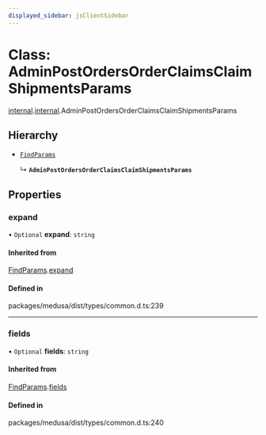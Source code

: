 ```yaml
---
displayed_sidebar: jsClientSidebar
---
```


# Class: AdminPostOrdersOrderClaimsClaimShipmentsParams

[internal](../modules/internal-8.md).[internal](../modules/internal-8.internal.md).AdminPostOrdersOrderClaimsClaimShipmentsParams

## Hierarchy

- [`FindParams`](internal-6.FindParams.md)

  ↳ **`AdminPostOrdersOrderClaimsClaimShipmentsParams`**

## Properties

### expand

• `Optional` **expand**: `string`

#### Inherited from

[FindParams](internal-6.FindParams.md).[expand](internal-6.FindParams.md#expand)

#### Defined in

packages/medusa/dist/types/common.d.ts:239

___

### fields

• `Optional` **fields**: `string`

#### Inherited from

[FindParams](internal-6.FindParams.md).[fields](internal-6.FindParams.md#fields)

#### Defined in

packages/medusa/dist/types/common.d.ts:240
